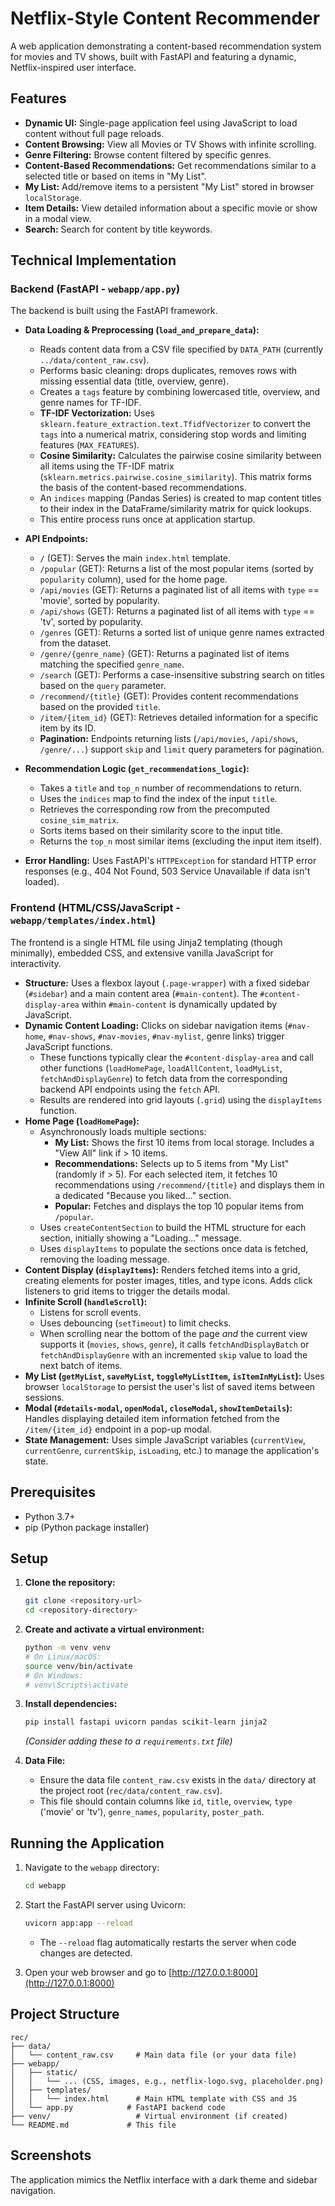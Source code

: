 # Netflix-Style Content Recommender

A web application demonstrating a content-based recommendation system for movies and TV shows, built with FastAPI and featuring a dynamic, Netflix-inspired user interface.

## Features

- **Dynamic UI:** Single-page application feel using JavaScript to load content without full page reloads.
- **Content Browsing:** View all Movies or TV Shows with infinite scrolling.
- **Genre Filtering:** Browse content filtered by specific genres.
- **Content-Based Recommendations:** Get recommendations similar to a selected title or based on items in "My List".
- **My List:** Add/remove items to a persistent "My List" stored in browser `localStorage`.
- **Item Details:** View detailed information about a specific movie or show in a modal view.
- **Search:** Search for content by title keywords.

## Technical Implementation

### Backend (FastAPI - `webapp/app.py`)

The backend is built using the FastAPI framework.

- **Data Loading & Preprocessing (`load_and_prepare_data`):**
    - Reads content data from a CSV file specified by `DATA_PATH` (currently `../data/content_raw.csv`).
    - Performs basic cleaning: drops duplicates, removes rows with missing essential data (title, overview, genre).
    - Creates a `tags` feature by combining lowercased title, overview, and genre names for TF-IDF.
    - **TF-IDF Vectorization:** Uses `sklearn.feature_extraction.text.TfidfVectorizer` to convert the `tags` into a numerical matrix, considering stop words and limiting features (`MAX_FEATURES`).
    - **Cosine Similarity:** Calculates the pairwise cosine similarity between all items using the TF-IDF matrix (`sklearn.metrics.pairwise.cosine_similarity`). This matrix forms the basis of the content-based recommendations.
    - An `indices` mapping (Pandas Series) is created to map content titles to their index in the DataFrame/similarity matrix for quick lookups.
    - This entire process runs once at application startup.

- **API Endpoints:**
    - `/` (GET): Serves the main `index.html` template.
    - `/popular` (GET): Returns a list of the most popular items (sorted by `popularity` column), used for the home page.
    - `/api/movies` (GET): Returns a paginated list of all items with `type` == 'movie', sorted by popularity.
    - `/api/shows` (GET): Returns a paginated list of all items with `type` == 'tv', sorted by popularity.
    - `/genres` (GET): Returns a sorted list of unique genre names extracted from the dataset.
    - `/genre/{genre_name}` (GET): Returns a paginated list of items matching the specified `genre_name`.
    - `/search` (GET): Performs a case-insensitive substring search on titles based on the `query` parameter.
    - `/recommend/{title}` (GET): Provides content recommendations based on the provided `title`.
    - `/item/{item_id}` (GET): Retrieves detailed information for a specific item by its ID.
    - **Pagination:** Endpoints returning lists (`/api/movies`, `/api/shows`, `/genre/...`) support `skip` and `limit` query parameters for pagination.

- **Recommendation Logic (`get_recommendations_logic`):**
    - Takes a `title` and `top_n` number of recommendations to return.
    - Uses the `indices` map to find the index of the input `title`.
    - Retrieves the corresponding row from the precomputed `cosine_sim_matrix`.
    - Sorts items based on their similarity score to the input title.
    - Returns the `top_n` most similar items (excluding the input item itself).

- **Error Handling:** Uses FastAPI's `HTTPException` for standard HTTP error responses (e.g., 404 Not Found, 503 Service Unavailable if data isn't loaded).

### Frontend (HTML/CSS/JavaScript - `webapp/templates/index.html`)

The frontend is a single HTML file using Jinja2 templating (though minimally), embedded CSS, and extensive vanilla JavaScript for interactivity.

- **Structure:** Uses a flexbox layout (`.page-wrapper`) with a fixed sidebar (`#sidebar`) and a main content area (`#main-content`). The `#content-display-area` within `#main-content` is dynamically updated by JavaScript.
- **Dynamic Content Loading:** Clicks on sidebar navigation items (`#nav-home`, `#nav-shows`, `#nav-movies`, `#nav-mylist`, genre links) trigger JavaScript functions.
    - These functions typically clear the `#content-display-area` and call other functions (`loadHomePage`, `loadAllContent`, `loadMyList`, `fetchAndDisplayGenre`) to fetch data from the corresponding backend API endpoints using the `fetch` API.
    - Results are rendered into grid layouts (`.grid`) using the `displayItems` function.
- **Home Page (`loadHomePage`):**
    - Asynchronously loads multiple sections:
        - **My List:** Shows the first 10 items from local storage. Includes a "View All" link if > 10 items.
        - **Recommendations:** Selects up to 5 items from "My List" (randomly if > 5). For each selected item, it fetches 10 recommendations using `/recommend/{title}` and displays them in a dedicated "Because you liked..." section.
        - **Popular:** Fetches and displays the top 10 popular items from `/popular`.
    - Uses `createContentSection` to build the HTML structure for each section, initially showing a "Loading..." message.
    - Uses `displayItems` to populate the sections once data is fetched, removing the loading message.
- **Content Display (`displayItems`):** Renders fetched items into a grid, creating elements for poster images, titles, and type icons. Adds click listeners to grid items to trigger the details modal.
- **Infinite Scroll (`handleScroll`):**
    - Listens for scroll events.
    - Uses debouncing (`setTimeout`) to limit checks.
    - When scrolling near the bottom of the page *and* the current view supports it (`movies`, `shows`, `genre`), it calls `fetchAndDisplayBatch` or `fetchAndDisplayGenre` with an incremented `skip` value to load the next batch of items.
- **My List (`getMyList`, `saveMyList`, `toggleMyListItem`, `isItemInMyList`):** Uses browser `localStorage` to persist the user's list of saved items between sessions.
- **Modal (`#details-modal`, `openModal`, `closeModal`, `showItemDetails`):** Handles displaying detailed item information fetched from the `/item/{item_id}` endpoint in a pop-up modal.
- **State Management:** Uses simple JavaScript variables (`currentView`, `currentGenre`, `currentSkip`, `isLoading`, etc.) to manage the application's state.

## Prerequisites

- Python 3.7+
- pip (Python package installer)

## Setup

1.  **Clone the repository:**
    ```bash
    git clone <repository-url>
    cd <repository-directory>
    ```

2.  **Create and activate a virtual environment:**
    ```bash
    python -m venv venv
    # On Linux/macOS:
    source venv/bin/activate
    # On Windows:
    # venv\Scripts\activate
    ```

3.  **Install dependencies:**
    ```bash
    pip install fastapi uvicorn pandas scikit-learn jinja2
    ```
    *(Consider adding these to a `requirements.txt` file)*

4.  **Data File:**
    - Ensure the data file `content_raw.csv` exists in the `data/` directory at the project root (`rec/data/content_raw.csv`).
    - This file should contain columns like `id`, `title`, `overview`, `type` ('movie' or 'tv'), `genre_names`, `popularity`, `poster_path`.

## Running the Application

1.  Navigate to the `webapp` directory:
    ```bash
    cd webapp
    ```

2.  Start the FastAPI server using Uvicorn:
    ```bash
    uvicorn app:app --reload
    ```
    - The `--reload` flag automatically restarts the server when code changes are detected.

3.  Open your web browser and go to [http://127.0.0.1:8000](http://127.0.0.1:8000)

## Project Structure

```
rec/
├── data/
│   └── content_raw.csv     # Main data file (or your data file)
├── webapp/
│   ├── static/
│   │   └── ... (CSS, images, e.g., netflix-logo.svg, placeholder.png)
│   ├── templates/
│   │   └── index.html      # Main HTML template with CSS and JS
│   └── app.py            # FastAPI backend code
├── venv/                   # Virtual environment (if created)
└── README.md             # This file
```

## Screenshots

The application mimics the Netflix interface with a dark theme and sidebar navigation. 